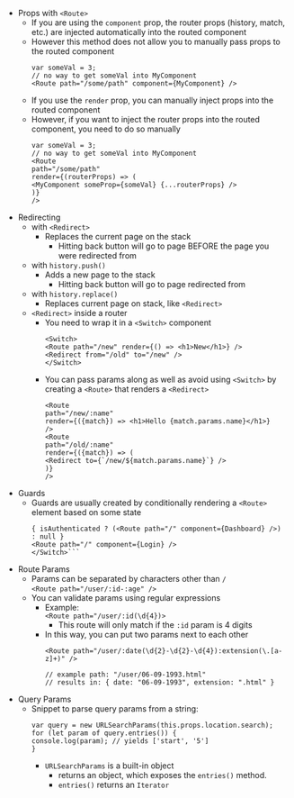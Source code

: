 - Props with `<Route>`
    - If you are using the `component` prop, the router props (history, match, etc.) are injected automatically into the routed component
    - However this method does not allow you to manually pass props to the routed component  
        ```  
        var someVal = 3;  
        // no way to get someVal into MyComponent  
        <Route path="/some/path" component={MyComponent} />  
        ```
    - If you use the `render` prop, you can manually inject props into the routed component
    - However, if you want to inject the router props into the routed component, you need to do so manually  
        ```  
        var someVal = 3;  
        // no way to get someVal into MyComponent  
        <Route  
        path="/some/path"  
        render={(routerProps) => (  
        <MyComponent someProp={someVal} {...routerProps} />  
        )}  
        />  
        ```
- Redirecting
    - with `<Redirect>`
        - Replaces the current page on the stack
            - Hitting back button will go to page BEFORE the page you were redirected from
    - with `history.push()`
        - Adds a new page to the stack
            - Hitting back button will go to page redirected from
    - with `history.replace()`
        - Replaces current page on stack, like `<Redirect>`
    - `<Redirect>` inside a router
        - You need to wrap it in a `<Switch>` component  
            ```  
            <Switch>  
            <Route path="/new" render={() => <h1>New</h1>} />  
            <Redirect from="/old" to="/new" />  
            </Switch>  
            ```
        - You can pass params along as well as avoid using `<Switch>` by creating a `<Route>` that renders a `<Redirect>`  
            ```  
            <Route  
            path="/new/:name"  
            render={({match}) => <h1>Hello {match.params.name}</h1>}  
            />  
            <Route  
            path="/old/:name"  
            render={({match}) => (  
            <Redirect to={`/new/${match.params.name}`} />  
            )}  
            />  
            ```
- Guards
    - Guards are usually created by conditionally rendering a `<Route>` element based on some state  
        ```<Switch>  
        { isAuthenticated ? (<Route path="/" component={Dashboard} />) : null }  
        <Route path="/" component={Login} />  
        </Switch>```
- Route Params
    - Params can be separated by characters other than `/`  
        ```<Route path="/user/:id-:age" />```
    - You can validate params using regular expressions
        - Example:  
            ```<Route path="/user/:id(\d{4})>```
            - This route will only match if the `:id` param is 4 digits
        - In this way, you can put two params next to each other  
            ```  
            <Route path="/user/:date(\d{2}-\d{2}-\d{4}):extension(\.[a-z]+)" />  
              
            // example path: "/user/06-09-1993.html"  
            // results in: { date: "06-09-1993", extension: ".html" }  
            ```
- Query Params
    - Snippet to parse query params from a string:  
        ```  
        var query = new URLSearchParams(this.props.location.search);  
        for (let param of query.entries()) {  
        console.log(param); // yields ['start', '5']  
        }  
        ```
        - `URLSearchParams` is a built-in object
            - returns an object, which exposes the `entries()` method.
            - `entries()` returns an `Iterator`